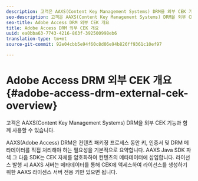 ```yaml
---
description: 고객은 AAXS(Content Key Management Systems) DRM을 외부 CEK 기능과 함께 사용할 수 있습니다.
seo-description: 고객은 AAXS(Content Key Management Systems) DRM을 외부 CEK 기능과 함께 사용할 수 있습니다.
seo-title: Adobe Access DRM 외부 CEK 개요
title: Adobe Access DRM 외부 CEK 개요
uuid: ea0bba63-7743-4216-863f-392500998eb6
translation-type: tm+mt
source-git-commit: 92e04cbb5e94f60c8d06e94b826ff9361c10ef97

---
```



# Adobe Access DRM 외부 CEK 개요 {#adobe-access-drm-external-cek-overview}

고객은 AAXS(Content Key Management Systems) DRM을 외부 CEK 기능과 함께 사용할 수 있습니다.

AAXS(Adobe Access) DRM은 컨텐츠 패키징 프로세스 동안 키, 인증서 및 DRM 메타데이터를 직접 처리해야 하는 필요성을 기본적으로 요약합니다. AAXS Java SDK 파섹 그 다음 SDK는 CEK 자체를 암호화하여 컨텐츠의 메타데이터에 삽입합니다. 라이선스 발행 시 AAXS 서버는 메타데이터를 통해 CEK에 액세스하여 라이선스를 생성하기 위한 AAXS 라이센스 서버 전용 키만 있으면 됩니다.

